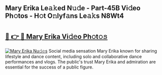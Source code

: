 ## Mary Erika Le𝚊𝚔ed N𝚞𝚍e - Part-45B Vi𝚍eo Ph𝚘tos - H𝚘t O𝚗lyf𝚊ns Le𝚊𝚔s N8Wt4

# <h2><a href="http://hf2zmqc.feru.top/?c=Mary+Erika">🔗 👉 🔴 Mary Erika Vi𝚍𝚎o Ph𝚘t𝚘𝚜</a></h2>

[![Mary Erika Nu𝚍𝚎s](https://i.imgur.com/0TWrTi3.gif)](http://hf2zmqc.feru.top/?c=Mary+Erika)
Social media sensation Mary Erika known for sharing lifestyle and dance content, including solo and collaborative dance performances and vlogs. The public's trust Mary Erika and admiration are essential for the success of a public figure. 
